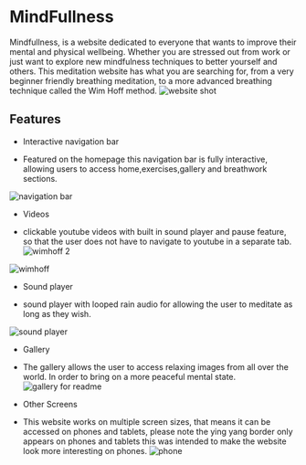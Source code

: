 # MindFullness

Mindfullness, is a website dedicated to everyone that wants to improve their mental and physical wellbeing.
Whether you are stressed out from work or just want to explore new mindfulness techniques to better yourself and others. 
This meditation website has what you are searching for, from a very beginner friendly breathing meditation,
to a more advanced breathing technique called the Wim Hoff method. 
![website shot](https://user-images.githubusercontent.com/118306742/211040003-0fc786da-4a24-4a25-8580-506eaedc014d.PNG)


## Features

- Interactive navigation bar
 * Featured on the homepage this navigation bar is fully interactive,
 allowing users to access home,exercises,gallery and breathwork sections.
 
![navigation bar](https://user-images.githubusercontent.com/118306742/210639116-19b1d18b-bd97-4926-a61b-634ca98ab7d0.PNG)

- Videos  
* clickable youtube videos with built in sound player and pause feature,
  so that the user does not have to navigate to youtube in a separate tab.
 ![wimhoff 2](https://user-images.githubusercontent.com/118306742/210642893-c6dfed99-c185-493c-a95f-a30bc0b112d7.PNG)


![wimhoff](https://user-images.githubusercontent.com/118306742/210642859-55960412-77f9-4494-b1bc-bda457e5657e.PNG)

- Sound player
* sound player with looped rain audio for allowing the user to meditate as long as they wish. 

![sound player](https://user-images.githubusercontent.com/118306742/210643873-5cc26653-c826-4c70-9b0d-7572ca24e4f5.PNG)

- Gallery
 * The gallery allows the user to access relaxing images from all over the world.
   In order to bring on a more peaceful mental state.
   ![gallery for readme](https://user-images.githubusercontent.com/118306742/210644578-56799d0a-d868-4fc2-8d73-4a9e66826c65.PNG)

- Other Screens 
* This website works on multiple screen sizes, that means it can be accessed on phones and tablets, please note the ying yang border only appears on phones and tablets this was intended to make the website look more interesting on phones.
![phone](https://user-images.githubusercontent.com/118306742/211038601-088f5057-081c-442f-ad1e-97469151320c.PNG) 

